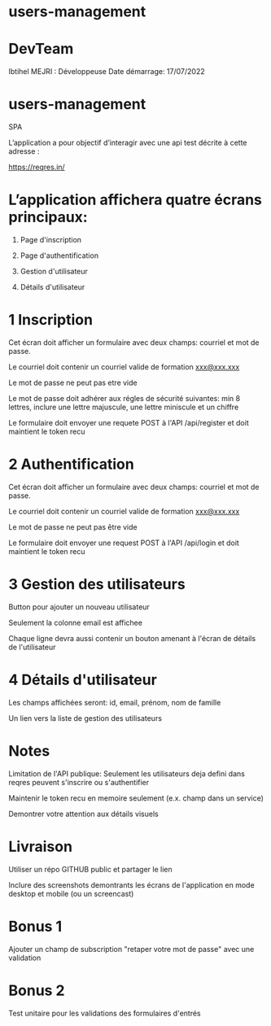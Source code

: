 # users-management

# DevTeam

Ibtihel MEJRI : Développeuse
Date démarrage: 17/07/2022

# users-management

SPA

L’application a pour objectif d’interagir avec une api test décrite à cette adresse :

https://reqres.in/

# L’application affichera quatre écrans principaux:

 1. Page d'inscription

 2. Page d'authentification

 3. Gestion d'utilisateur

 4. Détails d'utilisateur

# 1 Inscription

Cet écran doit afficher un formulaire avec deux champs: courriel et mot de passe.

Le courriel doit contenir un courriel valide de formation xxx@xxx.xxx

Le mot de passe ne peut pas etre vide

Le mot de passe doit adhérer aux régles de sécurité suivantes: min 8 lettres, inclure une lettre majuscule, une lettre miniscule et un chiffre

Le formulaire doit envoyer une requete POST à l'API /api/register et doit maintient le token recu

# 2 Authentification

Cet écran doit afficher un formulaire avec deux champs: courriel et mot de passe.

Le courriel doit contenir un courriel valide de formation xxx@xxx.xxx

Le mot de passe ne peut pas être vide

Le formulaire doit envoyer une request POST à l'API /api/login et doit maintient le token recu

# 3 Gestion des utilisateurs

Button pour ajouter un nouveau utilisateur

Seulement la colonne email est affichee

Chaque ligne devra aussi contenir un bouton amenant à l'écran de détails de l'utilisateur

# 4 Détails d'utilisateur

Les champs affichées seront: id, email, prénom, nom de famille

Un lien vers la liste de gestion des utilisateurs

# Notes

Limitation de l'API publique: Seulement les utilisateurs deja defini dans reqres peuvent s'inscrire ou s'authentifier

Maintenir le token recu en memoire seulement (e.x. champ dans un service)

Demontrer votre attention aux détails visuels

# Livraison

Utiliser un répo GITHUB public et partager le lien

Inclure des screenshots demontrants les écrans de l'application en mode desktop et mobile (ou un screencast)

# Bonus 1

Ajouter un champ de subscription "retaper votre mot de passe" avec une validation

# Bonus 2

Test unitaire pour les validations des formulaires d'entrés
